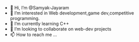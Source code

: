 - 👋 Hi, I’m @Samyak-Jayaram
- 👀 I’m interested in Web development,game dev,competitive programming.
- 🌱 I’m currently learning C++
- 💞️ I’m looking to collaborate on web-dev projects
- 📫 How to reach me ...

<!---
Samyak-Jayaram/Samyak-Jayaram is a ✨ special ✨ repository because its `README.md` (this file) appears on your GitHub profile.
You can click the Preview link to take a look at your changes.
--->

